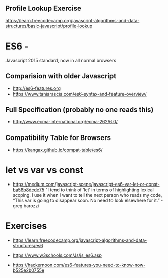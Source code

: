 ## Profile Lookup Exercise

https://learn.freecodecamp.org/javascript-algorithms-and-data-structures/basic-javascript/profile-lookup

# ES6 - 
Javascript 2015 standard, now in all normal browsers

## Comparision with older Javascript 
* http://es6-features.org
* https://www.taniarascia.com/es6-syntax-and-feature-overview/

## Full Specification (probably no one reads this)
* http://www.ecma-international.org/ecma-262/6.0/

## Compatibility Table for Browsers
* https://kangax.github.io/compat-table/es6/

# let vs var vs const

* https://medium.com/javascript-scene/javascript-es6-var-let-or-const-ba58b8dcde75
"I tend to think of ‘let’ in terms of highlighting lexical scoping. I use it when I want to tell the next person who reads my code, “This var is going to disappear soon. No need to look elsewhere for it.” - greg barozzi

# Exercises
* https://learn.freecodecamp.org/javascript-algorithms-and-data-structures/es6
* https://www.w3schools.com/Js/js_es6.asp

* https://hackernoon.com/es6-features-you-need-to-know-now-b525e2b0755e
